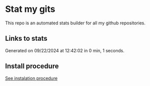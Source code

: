 # Stat my gits

This repo is an automated stats builder for all my github repositories.

## Links to stats


Generated on 09/22/2024 at 12:42:02 in 0 min, 1 seconds.

## Install procedure

[See instalation procedure](./src/install.md)
